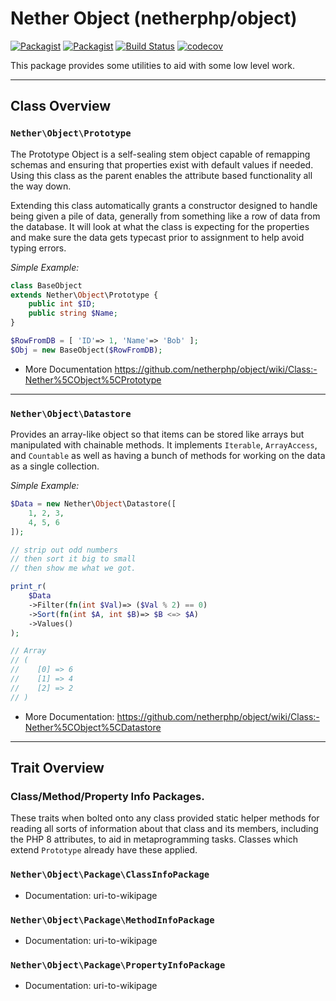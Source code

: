 # **Nether Object (netherphp/object)**

[![Packagist](https://img.shields.io/packagist/v/netherphp/object.svg)](https://packagist.org/packages/netherphp/object) [![Packagist](https://img.shields.io/packagist/dt/netherphp/object.svg)](https://packagist.org/packages/netherphp/object) [![Build Status](https://travis-ci.org/netherphp/object.svg?branch=master)](https://travis-ci.org/netherphp/object) [![codecov](https://codecov.io/gh/netherphp/object/branch/redux/graph/badge.svg?token=6OLA0S797J)](https://codecov.io/gh/netherphp/object)

This package provides some utilities to aid with some low level work.

---

## **Class Overview**

### `Nether\Object\Prototype`

The Prototype Object is a self-sealing stem object capable of remapping schemas
and ensuring that properties exist with default values if needed. Using this
class as the parent enables the attribute based functionality all the way down.

Extending this class automatically grants a constructor designed to handle
being given a pile of data, generally from something like a row of data from
the database. It will look at what the class is expecting for the properties
and make sure the data gets typecast prior to assignment to help avoid typing
errors.

*Simple Example:*
```php
class BaseObject
extends Nether\Object\Prototype {
	public int $ID;
	public string $Name;
}

$RowFromDB = [ 'ID'=> 1, 'Name'=> 'Bob' ];
$Obj = new BaseObject($RowFromDB);
```

* More Documentation https://github.com/netherphp/object/wiki/Class:-Nether%5CObject%5CPrototype

---

### `Nether\Object\Datastore`

Provides an array-like object so that items can be stored like arrays but
manipulated with chainable methods. It implements `Iterable`, `ArrayAccess`,
and `Countable` as well as having a bunch of methods for working on the data
as a single collection.

*Simple Example:*
```php
$Data = new Nether\Object\Datastore([
	1, 2, 3,
	4, 5, 6
]);

// strip out odd numbers
// then sort it big to small
// then show me what we got.

print_r(
	$Data
	->Filter(fn(int $Val)=> ($Val % 2) == 0)
	->Sort(fn(int $A, int $B)=> $B <=> $A)
	->Values()
);

// Array
// (
//    [0] => 6
//    [1] => 4
//    [2] => 2
// )
```

* More Documentation:
  https://github.com/netherphp/object/wiki/Class:-Nether%5CObject%5CDatastore

---

## **Trait Overview**

### Class/Method/Property Info Packages.

These traits when bolted onto any class provided static helper methods for
reading all sorts of information about that class and its members, including
the PHP 8 attributes, to aid in metaprogramming tasks. Classes which extend `Prototype` already have these applied.

### `Nether\Object\Package\ClassInfoPackage`

* Documentation:
  uri-to-wikipage

### `Nether\Object\Package\MethodInfoPackage`

* Documentation:
  uri-to-wikipage

### `Nether\Object\Package\PropertyInfoPackage`

* Documentation:
  uri-to-wikipage



